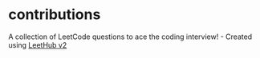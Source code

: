 # contributions
A collection of LeetCode questions to ace the coding interview! - Created using [LeetHub v2](https://github.com/arunbhardwaj/LeetHub-2.0)
